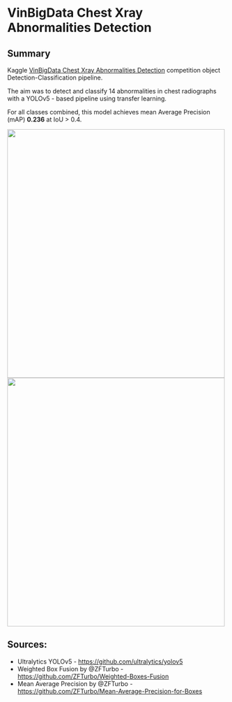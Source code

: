 # VinBigData Chest Xray Abnormalities Detection
## Summary
Kaggle [VinBigData Chest Xray Abnormalities Detection](https://www.kaggle.com/competitions/vinbigdata-chest-xray-abnormalities-detection) competition object Detection-Classification pipeline.

The aim was to detect and classify 14 abnormalities in chest radiographs with a YOLOv5 - based pipeline using transfer learning.  

For all classes combined, this model achieves mean Average Precision (mAP) **0.236** at IoU > 0.4.


 <img src="https://user-images.githubusercontent.com/68122114/199068590-ba08e593-97bb-4130-94a8-6eefd42c3bc2.png" width="499" height="570"> <img src="https://user-images.githubusercontent.com/68122114/199068602-9b9e6855-95f5-44c1-bab0-6d679845aabf.png" width="499" height="570">
 

## Sources:
* Ultralytics YOLOv5 - https://github.com/ultralytics/yolov5
* Weighted Box Fusion by @ZFTurbo - https://github.com/ZFTurbo/Weighted-Boxes-Fusion
* Mean Average Precision by @ZFTurbo - https://github.com/ZFTurbo/Mean-Average-Precision-for-Boxes
